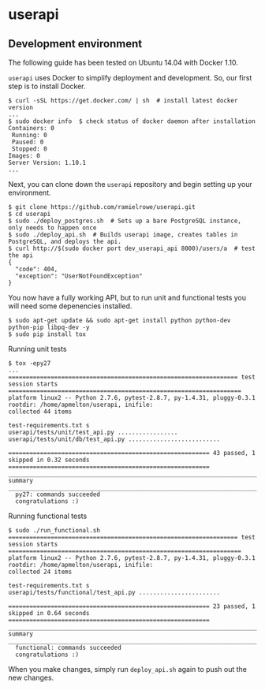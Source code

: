 userapi
=======

Development environment
-----------------------

The following guide has been tested on Ubuntu 14.04 with Docker 1.10.

`userapi` uses Docker to simplify deployment and development. So, our first step is to install Docker.

    $ curl -sSL https://get.docker.com/ | sh  # install latest docker version
    ...
    $ sudo docker info  $ check status of docker daemon after installation
    Containers: 0
     Running: 0
     Paused: 0
     Stopped: 0
    Images: 0
    Server Version: 1.10.1
    ...

Next, you can clone down the `userapi` repository and begin setting up your environment.

    $ git clone https://github.com/ramielrowe/userapi.git
    $ cd userapi
    $ sudo ./deploy_postgres.sh  # Sets up a bare PostgreSQL instance, only needs to happen once
    $ sudo ./deploy_api.sh  # Builds userapi image, creates tables in PostgreSQL, and deploys the api.
    $ curl http://$(sudo docker port dev_userapi_api 8000)/users/a  # test the api
    {
      "code": 404, 
      "exception": "UserNotFoundException"
    }

You now have a fully working API, but to run unit and functional tests you will need some depenencies installed.

    $ sudo apt-get update && sudo apt-get install python python-dev python-pip libpq-dev -y
    $ sudo pip install tox

Running unit tests

    $ tox -epy27
    ...
    ================================================================= test session starts ==================================================================
    platform linux2 -- Python 2.7.6, pytest-2.8.7, py-1.4.31, pluggy-0.3.1
    rootdir: /home/apmelton/userapi, inifile: 
    collected 44 items 
    
    test-requirements.txt s
    userapi/tests/unit/test_api.py .................
    userapi/tests/unit/db/test_api.py ..........................
    
    ========================================================= 43 passed, 1 skipped in 0.32 seconds =========================================================
    _______________________________________________________________________ summary ________________________________________________________________________
      py27: commands succeeded
      congratulations :)
  
  Running functional tests
  
    $ sudo ./run_functional.sh
    ================================================================= test session starts ==================================================================
    platform linux2 -- Python 2.7.6, pytest-2.8.7, py-1.4.31, pluggy-0.3.1
    rootdir: /home/apmelton/userapi, inifile: 
    collected 24 items 
    
    test-requirements.txt s
    userapi/tests/functional/test_api.py .......................
    
    ========================================================= 23 passed, 1 skipped in 0.64 seconds =========================================================
    _______________________________________________________________________ summary ________________________________________________________________________
      functional: commands succeeded
      congratulations :)
  
  When you make changes, simply run `deploy_api.sh` again to push out the new changes.

